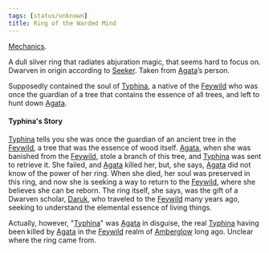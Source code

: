 ```yaml
---
tags: [status/unknown]
title: Ring of the Warded Mind
---
```


[Mechanics](https://www.dndbeyond.com/magic-items/3710482-ring-of-the-warded-mind). 

A dull silver ring that radiates abjuration magic, that seems hard to focus on. Dwarven in origin according to [Seeker](<../../../../people/pcs/dunmar-fellowship/seeker.md>). Taken from [Agata](<../../../../people/fey/agata.md>)’s person. 

Supposedly contained the soul of [Typhina](<../../../../people/fey/typhina.md>), a native of the [Feywild](<../../../../cosmology/multiverse/echo-realms/feywild/feywild.md>) who was once the guardian of a tree that contains the essence of all trees, and left to hunt down [Agata](<../../../../people/fey/agata.md>). 



#### Typhina's Story

[Typhina](<../../../../people/fey/typhina.md>) tells you she was once the guardian of an ancient tree in the [Feywild](<../../../../cosmology/multiverse/echo-realms/feywild/feywild.md>), a tree that was the essence of wood itself. [Agata](<../../../../people/fey/agata.md>), when she was banished from the [Feywild](<../../../../cosmology/multiverse/echo-realms/feywild/feywild.md>), stole a branch of this tree, and [Typhina](<../../../../people/fey/typhina.md>) was sent to retrieve it. She failed, and [Agata](<../../../../people/fey/agata.md>) killed her, but, she says, [Agata](<../../../../people/fey/agata.md>) did not know of the power of her ring. When she died, her soul was preserved in this ring, and now she is seeking a way to return to the [Feywild](<../../../../cosmology/multiverse/echo-realms/feywild/feywild.md>), where she believes she can be reborn. The ring itself, she says, was the gift of a Dwarven scholar, [Daruk](<../../../../people/dwarves/daruk.md>), who traveled to the [Feywild](<../../../../cosmology/multiverse/echo-realms/feywild/feywild.md>) many years ago, seeking to understand the elemental essence of living things. 

Actually, however, "[Typhina](<../../../../people/fey/typhina.md>)" was [Agata](<../../../../people/fey/agata.md>) in disguise, the real [Typhina](<../../../../people/fey/typhina.md>) having been killed by [Agata](<../../../../people/fey/agata.md>) in the [Feywild](<../../../../cosmology/multiverse/echo-realms/feywild/feywild.md>) realm of [Amberglow](<../../../../cosmology/multiverse/echo-realms/feywild/amberglow.md>) long ago. Unclear where the ring came from.

